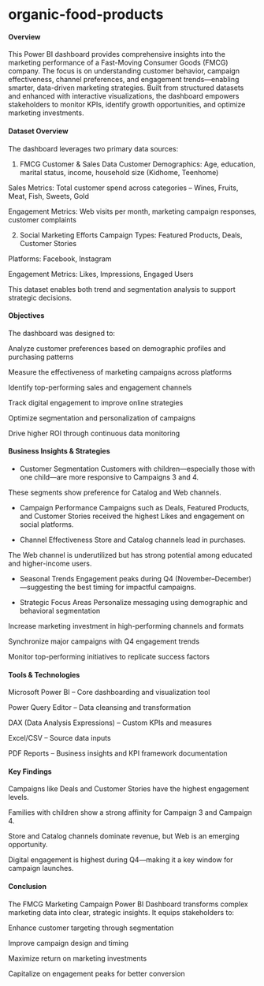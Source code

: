# organic-food-products

#### Overview
This Power BI dashboard provides comprehensive insights into the marketing performance of a Fast-Moving Consumer Goods (FMCG) company. The focus is on understanding customer behavior, campaign effectiveness, channel preferences, and engagement trends—enabling smarter, data-driven marketing strategies.
Built from structured datasets and enhanced with interactive visualizations, the dashboard empowers stakeholders to monitor KPIs, identify growth opportunities, and optimize marketing investments.

#### Dataset Overview
The dashboard leverages two primary data sources:

1. FMCG Customer & Sales Data
Customer Demographics: Age, education, marital status, income, household size (Kidhome, Teenhome)

Sales Metrics: Total customer spend across categories – Wines, Fruits, Meat, Fish, Sweets, Gold

Engagement Metrics: Web visits per month, marketing campaign responses, customer complaints

2. Social Marketing Efforts
Campaign Types: Featured Products, Deals, Customer Stories

Platforms: Facebook, Instagram

Engagement Metrics: Likes, Impressions, Engaged Users

This dataset enables both trend and segmentation analysis to support strategic decisions.

#### Objectives
The dashboard was designed to:

Analyze customer preferences based on demographic profiles and purchasing patterns

Measure the effectiveness of marketing campaigns across platforms

Identify top-performing sales and engagement channels

Track digital engagement to improve online strategies

Optimize segmentation and personalization of campaigns

Drive higher ROI through continuous data monitoring

#### Business Insights & Strategies
- Customer Segmentation
Customers with children—especially those with one child—are more responsive to Campaigns 3 and 4.

These segments show preference for Catalog and Web channels.

- Campaign Performance
Campaigns such as Deals, Featured Products, and Customer Stories received the highest Likes and engagement on social platforms.

- Channel Effectiveness
Store and Catalog channels lead in purchases.

The Web channel is underutilized but has strong potential among educated and higher-income users.

- Seasonal Trends
Engagement peaks during Q4 (November–December)—suggesting the best timing for impactful campaigns.

- Strategic Focus Areas
Personalize messaging using demographic and behavioral segmentation

Increase marketing investment in high-performing channels and formats

Synchronize major campaigns with Q4 engagement trends

Monitor top-performing initiatives to replicate success factors

#### Tools & Technologies
Microsoft Power BI – Core dashboarding and visualization tool

Power Query Editor – Data cleansing and transformation

DAX (Data Analysis Expressions) – Custom KPIs and measures

Excel/CSV – Source data inputs

PDF Reports – Business insights and KPI framework documentation

#### Key Findings
Campaigns like Deals and Customer Stories have the highest engagement levels.

Families with children show a strong affinity for Campaign 3 and Campaign 4.

Store and Catalog channels dominate revenue, but Web is an emerging opportunity.

Digital engagement is highest during Q4—making it a key window for campaign launches.

#### Conclusion
The FMCG Marketing Campaign Power BI Dashboard transforms complex marketing data into clear, strategic insights. It equips stakeholders to:

Enhance customer targeting through segmentation

Improve campaign design and timing

Maximize return on marketing investments

Capitalize on engagement peaks for better conversion
